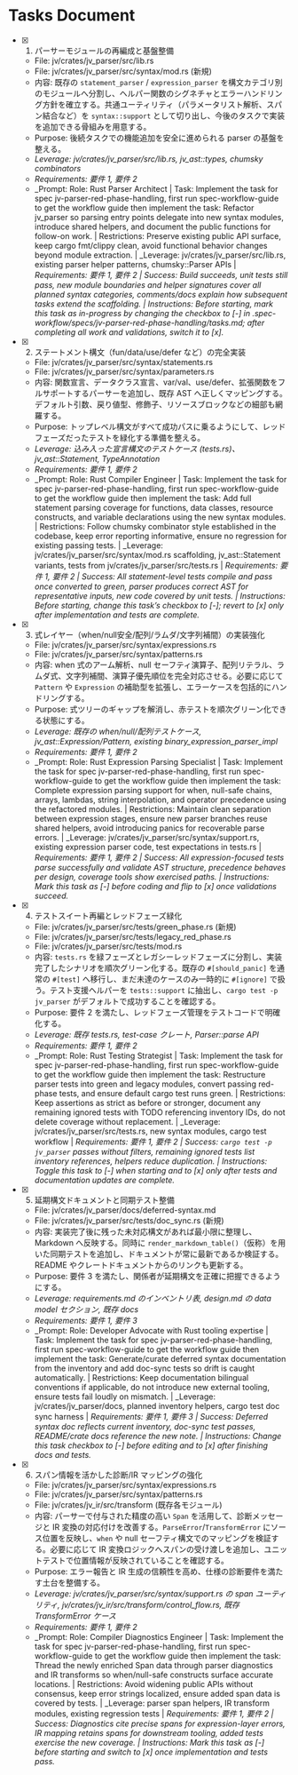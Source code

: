 # Tasks Document

- [x] 1. パーサーモジュールの再編成と基盤整備
  - File: jv/crates/jv_parser/src/lib.rs
  - File: jv/crates/jv_parser/src/syntax/mod.rs (新規)
  - 内容: 既存の `statement_parser` / `expression_parser` を構文カテゴリ別のモジュールへ分割し、ヘルパー関数のシグネチャとエラーハンドリング方針を確立する。共通ユーティリティ（パラメータリスト解析、スパン結合など）を `syntax::support` として切り出し、今後のタスクで実装を追加できる骨組みを用意する。
  - Purpose: 後続タスクでの機能追加を安全に進められる parser の基盤を整える。
  - _Leverage: jv/crates/jv_parser/src/lib.rs, jv_ast::types, chumsky combinators_
  - _Requirements: 要件 1, 要件 2_
  - _Prompt: Role: Rust Parser Architect | Task: Implement the task for spec jv-parser-red-phase-handling, first run spec-workflow-guide to get the workflow guide then implement the task: Refactor jv_parser so parsing entry points delegate into new syntax modules, introduce shared helpers, and document the public functions for follow-on work. | Restrictions: Preserve existing public API surface, keep cargo fmt/clippy clean, avoid functional behavior changes beyond module extraction. | _Leverage: jv/crates/jv_parser/src/lib.rs, existing parser helper patterns, chumsky::Parser APIs | _Requirements: 要件 1, 要件 2 | Success: Build succeeds, unit tests still pass, new module boundaries and helper signatures cover all planned syntax categories, comments/docs explain how subsequent tasks extend the scaffolding. | Instructions: Before starting, mark this task as in-progress by changing the checkbox to [-] in .spec-workflow/specs/jv-parser-red-phase-handling/tasks.md; after completing all work and validations, switch it to [x]._

- [x] 2. ステートメント構文（fun/data/use/defer など）の完全実装
  - File: jv/crates/jv_parser/src/syntax/statements.rs
  - File: jv/crates/jv_parser/src/syntax/parameters.rs
  - 内容: 関数宣言、データクラス宣言、var/val、use/defer、拡張関数をフルサポートするパーサーを追加し、既存 AST へ正しくマッピングする。デフォルト引数、戻り値型、修飾子、リソースブロックなどの細部も網羅する。
  - Purpose: トップレベル構文がすべて成功パスに乗るようにして、レッドフェーズだったテストを緑化する準備を整える。
  - _Leverage: 込み入った宣言構文のテストケース (tests.rs)、jv_ast::Statement, TypeAnnotation_
  - _Requirements: 要件 1, 要件 2_
  - _Prompt: Role: Rust Compiler Engineer | Task: Implement the task for spec jv-parser-red-phase-handling, first run spec-workflow-guide to get the workflow guide then implement the task: Add full statement parsing coverage for functions, data classes, resource constructs, and variable declarations using the new syntax modules. | Restrictions: Follow chumsky combinator style established in the codebase, keep error reporting informative, ensure no regression for existing passing tests. | _Leverage: jv/crates/jv_parser/src/syntax/mod.rs scaffolding, jv_ast::Statement variants, tests from jv/crates/jv_parser/src/tests.rs | _Requirements: 要件 1, 要件 2 | Success: All statement-level tests compile and pass once converted to green, parser produces correct AST for representative inputs, new code covered by unit tests. | Instructions: Before starting, change this task’s checkbox to [-]; revert to [x] only after implementation and tests are complete._

- [x] 3. 式レイヤー（when/null安全/配列/ラムダ/文字列補間）の実装強化
  - File: jv/crates/jv_parser/src/syntax/expressions.rs
  - File: jv/crates/jv_parser/src/syntax/patterns.rs
  - 内容: when 式のアーム解析、null セーフティ演算子、配列リテラル、ラムダ式、文字列補間、演算子優先順位を完全対応させる。必要に応じて `Pattern` や `Expression` の補助型を拡張し、エラーケースを包括的にハンドリングする。
  - Purpose: 式ツリーのギャップを解消し、赤テストを順次グリーン化できる状態にする。
  - _Leverage: 既存の when/null/配列テストケース, jv_ast::Expression/Pattern, existing binary_expression_parser_impl_
  - _Requirements: 要件 1, 要件 2_
  - _Prompt: Role: Rust Expression Parsing Specialist | Task: Implement the task for spec jv-parser-red-phase-handling, first run spec-workflow-guide to get the workflow guide then implement the task: Complete expression parsing support for when, null-safe chains, arrays, lambdas, string interpolation, and operator precedence using the refactored modules. | Restrictions: Maintain clean separation between expression stages, ensure new parser branches reuse shared helpers, avoid introducing panics for recoverable parse errors. | _Leverage: jv/crates/jv_parser/src/syntax/support.rs, existing expression parser code, test expectations in tests.rs | _Requirements: 要件 1, 要件 2 | Success: All expression-focused tests parse successfully and validate AST structure, precedence behaves per design, coverage tools show exercised paths. | Instructions: Mark this task as [-] before coding and flip to [x] once validations succeed._

- [x] 4. テストスイート再編とレッドフェーズ緑化
  - File: jv/crates/jv_parser/src/tests/green_phase.rs (新規)
  - File: jv/crates/jv_parser/src/tests/legacy_red_phase.rs
  - File: jv/crates/jv_parser/src/tests/mod.rs
  - 内容: `tests.rs` を緑フェーズとレガシーレッドフェーズに分割し、実装完了したシナリオを順次グリーン化する。既存の `#[should_panic]` を通常の `#[test]` へ移行し、まだ未達のケースのみ一時的に `#[ignore]` で扱う。テスト支援ヘルパーを `tests::support` に抽出し、`cargo test -p jv_parser` がデフォルトで成功することを確認する。
  - Purpose: 要件 2 を満たし、レッドフェーズ管理をテストコードで明確化する。
  - _Leverage: 既存 tests.rs, test-case クレート, Parser::parse API_
  - _Requirements: 要件 1, 要件 2_
  - _Prompt: Role: Rust Testing Strategist | Task: Implement the task for spec jv-parser-red-phase-handling, first run spec-workflow-guide to get the workflow guide then implement the task: Restructure parser tests into green and legacy modules, convert passing red-phase tests, and ensure default cargo test runs green. | Restrictions: Keep assertions as strict as before or stronger, document any remaining ignored tests with TODO referencing inventory IDs, do not delete coverage without replacement. | _Leverage: jv/crates/jv_parser/src/tests.rs, new syntax modules, cargo test workflow | _Requirements: 要件 1, 要件 2 | Success: `cargo test -p jv_parser` passes without filters, remaining ignored tests list inventory references, helpers reduce duplication. | Instructions: Toggle this task to [-] when starting and to [x] only after tests and documentation updates are complete._

- [x] 5. 延期構文ドキュメントと同期テスト整備
  - File: jv/crates/jv_parser/docs/deferred-syntax.md
  - File: jv/crates/jv_parser/src/tests/doc_sync.rs (新規)
  - 内容: 実装完了後に残った未対応構文があれば最小限に整理し、Markdown へ反映する。同時に `render_markdown_table()`（仮称）を用いた同期テストを追加し、ドキュメントが常に最新であるか検証する。README やクレートドキュメントからのリンクも更新する。
  - Purpose: 要件 3 を満たし、関係者が延期構文を正確に把握できるようにする。
  - _Leverage: requirements.md のインベントリ表, design.md の data model セクション, 既存 docs_
  - _Requirements: 要件 1, 要件 3_
  - _Prompt: Role: Developer Advocate with Rust tooling expertise | Task: Implement the task for spec jv-parser-red-phase-handling, first run spec-workflow-guide to get the workflow guide then implement the task: Generate/curate deferred syntax documentation from the inventory and add doc-sync tests so drift is caught automatically. | Restrictions: Keep documentation bilingual conventions if applicable, do not introduce new external tooling, ensure tests fail loudly on mismatch. | _Leverage: jv/crates/jv_parser/docs, planned inventory helpers, cargo test doc sync harness | _Requirements: 要件 1, 要件 3 | Success: Deferred syntax doc reflects current inventory, doc-sync test passes, README/crate docs reference the new note. | Instructions: Change this task checkbox to [-] before editing and to [x] after finishing docs and tests._

- [x] 6. スパン情報を活かした診断/IR マッピングの強化
  - File: jv/crates/jv_parser/src/syntax/expressions.rs
  - File: jv/crates/jv_parser/src/syntax/patterns.rs
  - File: jv/crates/jv_ir/src/transform (既存各モジュール)
  - 内容: パーサーで付与された精度の高い `Span` を活用して、診断メッセージと IR 変換の対応付けを改善する。`ParseError`/`TransformError` にソース位置を反映し、`when` や null セーフティ構文でのマッピングを検証する。必要に応じて IR 変換ロジックへスパンの受け渡しを追加し、ユニットテストで位置情報が反映されていることを確認する。
  - Purpose: エラー報告と IR 生成の信頼性を高め、仕様の診断要件を満たす土台を整備する。
  - _Leverage: jv/crates/jv_parser/src/syntax/support.rs の span ユーティリティ, jv/crates/jv_ir/src/transform/control_flow.rs, 既存 TransformError ケース_
  - _Requirements: 要件 1, 要件 2_
  - _Prompt: Role: Compiler Diagnostics Engineer | Task: Implement the task for spec jv-parser-red-phase-handling, first run spec-workflow-guide to get the workflow guide then implement the task: Thread the newly enriched Span data through parser diagnostics and IR transforms so when/null-safe constructs surface accurate locations. | Restrictions: Avoid widening public APIs without consensus, keep error strings localized, ensure added span data is covered by tests. | _Leverage: parser span helpers, IR transform modules, existing regression tests | _Requirements: 要件 1, 要件 2 | Success: Diagnostics cite precise spans for expression-layer errors, IR mapping retains spans for downstream tooling, added tests exercise the new coverage. | Instructions: Mark this task as [-] before starting and switch to [x] once implementation and tests pass._

